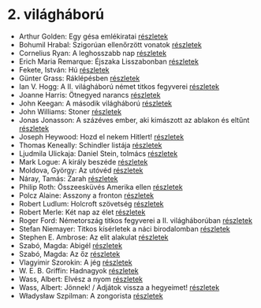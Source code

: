 # 2. világháború

- Arthur Golden: Egy gésa emlékiratai [részletek](_details/Arthur%20Golden.md#id_280)
- Bohumil Hrabal: Szigorúan ellenőrzött vonatok [részletek](_details/Bohumil%20Hrabal.md#id_449)
- Cornelius Ryan: A leghosszabb nap [részletek](_details/Cornelius%20Ryan.md#id_1455)
- Erich Maria Remarque: Éjszaka Lisszabonban [részletek](_details/Erich%20Maria%20Remarque.md#id_357)
- Fekete, István: Hú [részletek](_details/Fekete%2C%20Istv%C3%A1n.md#id_730)
- Günter Grass: Ráklépésben [részletek](_details/G%C3%BCnter%20Grass.md#id_358)
- Ian V. Hogg: A II. világháború német titkos fegyverei [részletek](_details/Ian%20V.%20Hogg.md#id_1454)
- Joanne Harris: Ötnegyed narancs [részletek](_details/Joanne%20Harris.md#id_1123)
- John Keegan: A második világháború [részletek](_details/John%20Keegan.md#id_997)
- John Williams: Stoner [részletek](_details/John%20Williams.md#id_1004)
- Jonas Jonasson: A százéves ember, aki kimászott az ablakon és eltűnt [részletek](_details/Jonas%20Jonasson.md#id_383)
- Joseph Heywood: Hozd el nekem Hitlert! [részletek](_details/Joseph%20Heywood.md#id_404)
- Thomas Keneally: Schindler listája [részletek](_details/Thomas%20Keneally.md#id_318)
- Ljudmila Ulickaja: Daniel Stein, tolmács [részletek](_details/Ljudmila%20Ulickaja.md#id_1285)
- Mark Logue: A király beszéde [részletek](_details/Mark%20Logue.md#id_298)
- Moldova, György: Az utóvéd [részletek](_details/Moldova%2C%20Gy%C3%B6rgy.md#id_1372)
- Náray, Tamás: Zarah [részletek](_details/N%C3%A1ray%2C%20Tam%C3%A1s.md#id_1234)
- Philip Roth: Összeesküvés Amerika ellen [részletek](_details/Philip%20Roth.md#id_1453)
- Polcz Alaine: Asszony a fronton [részletek](_details/Polcz%20Alaine.md#id_1443)
- Robert Ludlum: Holcroft szövetség [részletek](_details/Robert%20Ludlum.md#id_34)
- Robert Merle: Két nap az élet [részletek](_details/Robert%20Merle.md#id_331)
- Roger Ford: Németország titkos fegyverei a II. világháborúban [részletek](_details/Roger%20Ford.md#id_1444)
- Stefan Niemayer: Titkos kísérletek a náci birodalomban [részletek](_details/Stefan%20Niemayer.md#id_806)
- Stephen E. Ambrose: Az elit alakulat [részletek](_details/Stephen%20E.%20Ambrose.md#id_316)
- Szabó, Magda: Abigél [részletek](_details/Szab%C3%B3%2C%20Magda.md#id_1338)
- Szabó, Magda: Az őz [részletek](_details/Szab%C3%B3%2C%20Magda.md#id_1348)
- Vlagyimir Szorokin: A jég [részletek](_details/Vlagyimir%20Szorokin.md#id_839)
- W. E. B. Griffin: Hadnagyok [részletek](_details/W.%20E.%20B.%20Griffin.md#id_320)
- Wass, Albert: Elvész a nyom [részletek](_details/Wass%2C%20Albert.md#id_217)
- Wass, Albert: Jönnek! / Adjátok vissza a hegyeimet! [részletek](_details/Wass%2C%20Albert.md#id_220)
- Władysław Szpilman: A zongorista [részletek](_details/W%C5%82adys%C5%82aw%20Szpilman.md#id_170)